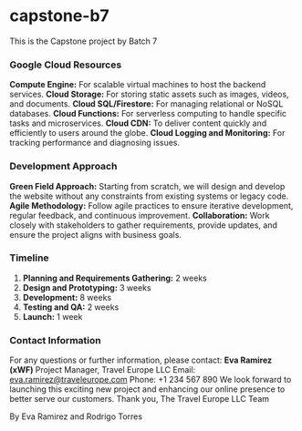 # capstone-b7
This is the Capstone project by Batch 7
### Google Cloud Resources
**Compute Engine:** For scalable virtual machines to host the backend services.
**Cloud Storage:** For storing static assets such as images, videos, and documents.
**Cloud SQL/Firestore:** For managing relational or NoSQL databases.
**Cloud Functions:** For serverless computing to handle specific tasks and microservices.
**Cloud CDN:** To deliver content quickly and efficiently to users around the globe.
**Cloud Logging and Monitoring:** For tracking performance and diagnosing issues.
### Development Approach
**Green Field Approach:** Starting from scratch, we will design and develop the website without any constraints from existing systems or legacy code.
**Agile Methodology:** Follow agile practices to ensure iterative development, regular feedback, and continuous improvement.
**Collaboration:** Work closely with stakeholders to gather requirements, provide updates, and ensure the project aligns with business goals.
### Timeline
1. **Planning and Requirements Gathering:** 2 weeks
2. **Design and Prototyping:** 3 weeks
3. **Development:** 8 weeks
4. **Testing and QA:** 2 weeks
5. **Launch:** 1 week
### Contact Information
For any questions or further information, please contact:
**Eva Ramirez (xWF)**
Project Manager, Travel Europe LLC
Email: eva.ramirez@traveleurope.com
Phone: +1 234 567 890
We look forward to launching this exciting new project and enhancing our online presence to better serve our customers.
Thank you,
The Travel Europe LLC Team

By Eva Ramirez and Rodrigo Torres
